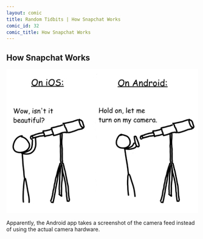 ```yaml
---
layout: comic
title: Random Tidbits | How Snapchat Works
comic_id: 32
comic_title: How Snapchat Works
---
```


## How Snapchat Works

![](/assets/images/32.png)

Apparently, the Android app takes a screenshot of the camera feed instead of using the actual camera hardware.
